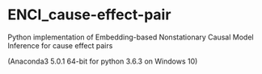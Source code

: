 # ENCI_cause-effect-pair 

Python implementation of Embedding-based Nonstationary Causal Model Inference for cause effect pairs

(Anaconda3 5.0.1 64-bit for python 3.6.3 on Windows 10)
